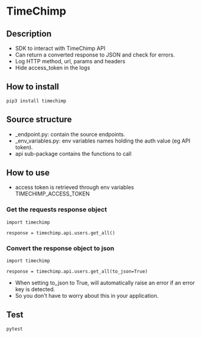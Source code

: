 # TimeChimp

## Description
- SDK to interact with TimeChimp API
- Can return a converted response to JSON and check for errors.
- Log HTTP method, url, params and headers
- Hide access_token in the logs

## How to install
`pip3 install timechimp`

## Source structure
- _endpoint.py: contain the source endpoints.
- _env_variables.py: env variables names holding the auth value (eg API token).
- api sub-package contains the functions to call

## How to use

- access token is retrieved through env variables TIMECHIMP_ACCESS_TOKEN

### Get the requests response object
```
import timechimp

response = timechimp.api.users.get_all()
```

### Convert the response object to json
```
import timechimp

response = timechimp.api.users.get_all(to_json=True)
```
- When setting to_json to True, will automatically raise an error if an error key is detected.
- So you don't have to worry about this in your application.


## Test
`pytest`